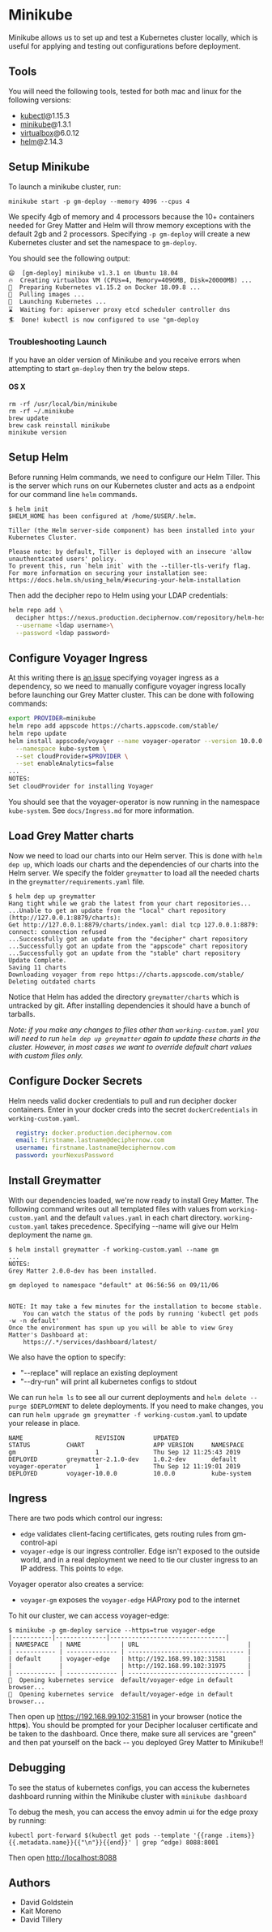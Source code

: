 # Minikube

Minikube allows us to set up and test a Kubernetes cluster locally, which is useful for applying and testing out configurations before deployment.

## Tools

You will need the following tools, tested for both mac and linux for the following versions:

- [kubectl](https://kubernetes.io/docs/tasks/tools/install-kubectl/)@1.15.3
- [minikube](https://kubernetes.io/docs/tasks/tools/install-minikube/)@1.3.1
- [virtualbox](https://www.virtualbox.org/wiki/Downloads)@6.0.12
- [helm](https://github.com/helm/helm/releases)@2.14.3

## Setup Minikube

To launch a minikube cluster, run:

```console
minikube start -p gm-deploy --memory 4096 --cpus 4
```

We specify 4gb of memory and 4 processors because the 10+ containers needed for Grey Matter and Helm will throw memory exceptions with the default 2gb and 2 processors. Specifying `-p gm-deploy` will create a new Kubernetes cluster and set the namespace to `gm-deploy`.

You should see the following output:

```console
😄  [gm-deploy] minikube v1.3.1 on Ubuntu 18.04
🔥  Creating virtualbox VM (CPUs=4, Memory=4096MB, Disk=20000MB) ...
🐳  Preparing Kubernetes v1.15.2 on Docker 18.09.8 ...
🚜  Pulling images ...
🚀  Launching Kubernetes ...
⌛  Waiting for: apiserver proxy etcd scheduler controller dns
🏄  Done! kubectl is now configured to use "gm-deploy
```

### Troubleshooting Launch

If you have an older version of Minikube and you receive errors when attempting to start `gm-deploy` then try the below steps.

#### OS X

```console
rm -rf /usr/local/bin/minikube
rm -rf ~/.minikube
brew update
brew cask reinstall minikube
minikube version
```

## Setup Helm

Before running Helm commands, we need to configure our Helm Tiller. This is the server which runs on our Kubernetes cluster and acts as a endpoint for our command line `helm` commands.

```console
$ helm init
$HELM_HOME has been configured at /home/$USER/.helm.

Tiller (the Helm server-side component) has been installed into your Kubernetes Cluster.

Please note: by default, Tiller is deployed with an insecure 'allow unauthenticated users' policy.
To prevent this, run `helm init` with the --tiller-tls-verify flag.
For more information on securing your installation see: https://docs.helm.sh/using_helm/#securing-your-helm-installation
```

Then add the decipher repo to Helm using your LDAP credentials:

```sh
helm repo add \
  decipher https://nexus.production.deciphernow.com/repository/helm-hosted \
  --username <ldap username>\
  --password <ldap password>
```

## Configure Voyager Ingress

At this writing there is [an issue](https://github.com/appscode/voyager/issues/1415) specifying voyager ingress as a dependency, so we need to manually configure voyager ingress locally before launching our Grey Matter cluster. This can be done with following commands:

```sh
export PROVIDER=minikube
helm repo add appscode https://charts.appscode.com/stable/
helm repo update
helm install appscode/voyager --name voyager-operator --version 10.0.0 \
  --namespace kube-system \
  --set cloudProvider=$PROVIDER \
  --set enableAnalytics=false
...
NOTES:
Set cloudProvider for installing Voyager
```

You should see that the voyager-operator is now running in the namespace `kube-system`. See `docs/Ingress.md` for more information.

## Load Grey Matter charts

Now we need to load our charts into our Helm server. This is done with `helm dep up`, which loads our charts and the dependencies of our charts into the Helm server. We specify the folder `greymatter` to load all the needed charts in the `greymatter/requirements.yaml` file.

```console
$ helm dep up greymatter
Hang tight while we grab the latest from your chart repositories...
...Unable to get an update from the "local" chart repository (http://127.0.0.1:8879/charts):
Get http://127.0.0.1:8879/charts/index.yaml: dial tcp 127.0.0.1:8879: connect: connection refused
...Successfully got an update from the "decipher" chart repository
...Successfully got an update from the "appscode" chart repository
...Successfully got an update from the "stable" chart repository
Update Complete.
Saving 11 charts
Downloading voyager from repo https://charts.appscode.com/stable/
Deleting outdated charts
```

Notice that Helm has added the directory `greymatter/charts` which is untracked by git. After installing dependencies it should have a bunch of tarballs.

*Note: if you make any changes to files other than `working-custom.yaml` you will need to run `helm dep up greymatter` again to update these charts in the cluster. However, in most cases we want to override default chart values with custom files only.*

## Configure Docker Secrets

Helm needs valid docker credentials to pull and run decipher docker containers. Enter in your docker creds into the secret `dockerCredentials` in `working-custom.yaml`.

```yaml
  registry: docker.production.deciphernow.com
  email: firstname.lastname@deciphernow.com
  username: firstname.lastname@deciphernow.com
  password: yourNexusPassword
```

## Install Greymatter

With our dependencies loaded, we're now ready to install Grey Matter. The following command writes out all templated files with values from `working-custom.yaml` and the default `values.yaml` in each chart directory. `working-custom.yaml` takes precedence. Specifying --name will give our Helm deployment the name `gm`.

```console
$ helm install greymatter -f working-custom.yaml --name gm
...
NOTES:
Grey Matter 2.0.0-dev has been installed.

gm deployed to namespace "default" at 06:56:56 on 09/11/06


NOTE: It may take a few minutes for the installation to become stable.
    You can watch the status of the pods by running 'kubectl get pods -w -n default'
Once the environment has spun up you will be able to view Grey Matter's Dashboard at:
    https://.*/services/dashboard/latest/
```

We also have the option to specify:

- "--replace" will replace an existing deployment
- "--dry-run" will print all kubernetes configs to stdout

We can run `helm ls` to see all our current deployments and `helm delete --purge $DEPLOYMENT` to delete deployments. If you need to make changes, you can run `helm upgrade gm greymatter -f working-custom.yaml` to update your release in place.

```
NAME                    REVISION        UPDATED                         STATUS          CHART                   APP VERSION     NAMESPACE  
gm                      1               Thu Sep 12 11:25:43 2019        DEPLOYED        greymatter-2.1.0-dev    1.0.2-dev       default    
voyager-operator        1               Thu Sep 12 11:19:01 2019        DEPLOYED        voyager-10.0.0          10.0.0          kube-system
```

## Ingress

There are two pods which control our ingress:

- `edge` validates client-facing certificates, gets routing rules from gm-control-api
- `voyager-edge` is our ingress controller. Edge isn't exposed to the outside world, and in a real deployment we need to tie our cluster ingress to an IP address. This points to `edge`.

Voyager operator also creates a service:

- `voyager-gm` exposes the `voyager-edge` HAProxy pod to the internet

To hit our cluster, we can access voyager-edge:

```console
$ minikube -p gm-deploy service --https=true voyager-edge
|-----------|--------------|--------------------------------|
| NAMESPACE   | NAME           | URL                              |
| ----------- | -------------- | -------------------------------- |
| default     | voyager-edge   | http://192.168.99.102:31581      |
|             |                | http://192.168.99.102:31975      |
| ----------- | -------------- | -------------------------------- |
🎉  Opening kubernetes service  default/voyager-edge in default browser...
🎉  Opening kubernetes service  default/voyager-edge in default browser...
```

Then open up <https://192.168.99.102:31581> in your browser (notice the http**s**). You should be prompted for your Decipher localuser certificate and be taken to the dashboard. Once there, make sure all services are "green" and then pat yourself on the back -- you deployed Grey Matter to Minikube!!

## Debugging

To see the status of kubernetes configs, you can access the kubernetes dashboard running within the Minikube cluster with `minikube dashboard`

To debug the mesh, you can access the envoy admin ui for the edge proxy by running:

```console
kubectl port-forward $(kubectl get pods --template '{{range .items}}{{.metadata.name}}{{"\n"}}{{end}}' | grep ^edge) 8088:8001
```

Then open <http://localhost:8088>

## Authors

- David Goldstein
- Kait Moreno
- David Tillery
